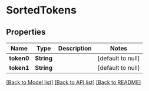 # SortedTokens
## Properties

| Name | Type | Description | Notes |
|------------ | ------------- | ------------- | -------------|
| **token0** | **String** |  | [default to null] |
| **token1** | **String** |  | [default to null] |

[[Back to Model list]](../README.md#documentation-for-models) [[Back to API list]](../README.md#documentation-for-api-endpoints) [[Back to README]](../README.md)

